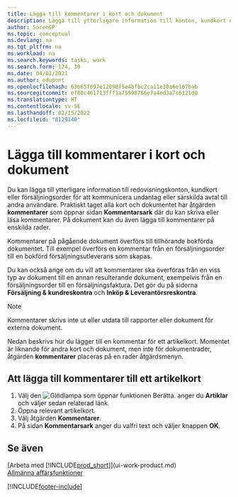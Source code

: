 ```yaml
---
title: Lägga till kommentarer i kort och dokument
description: Lägga till ytterligare information till konton, kundkort eller försäljningsorder för att kommunicera avtal, till exempel en särskild pris- eller leveransmetod för andra användare.
author: SorenGP
ms.topic: conceptual
ms.devlang: na
ms.tgt_pltfrm: na
ms.workload: na
ms.search.keywords: tasks, work
ms.search.form: 124, 30
ms.date: 04/01/2021
ms.author: edupont
ms.openlocfilehash: 63b65f697e12090f5e4bfbc2ca11e30a6e167bab
ms.sourcegitcommit: ef80c461713fff1a75998766e7a4ed3a7c6121d0
ms.translationtype: HT
ms.contentlocale: sv-SE
ms.lasthandoff: 02/15/2022
ms.locfileid: "8129140"
---
```

# <a name="add-comments-to-cards-and-documents"></a>Lägga till kommentarer i kort och dokument

Du kan lägga till ytterligare information till redovisningskonton, kundkort eller försäljningsorder för att kommunicera undantag eller särskilda avtal till andra användare.
Praktiskt taget alla kort och dokumentet har åtgärden **kommentarer** som öppnar sidan **Kommentarsark** där du kan skriva eller läsa kommentarer. På dokument kan du även lägga till kommentarer på enskilda rader.

Kommentarer på pågående dokument överförs till tillhörande bokförda dokumentet. Till exempel överförs en kommentar från en försäljningsorder till en bokförd försäljningsutleverans som skapas.

Du kan också ange om du vill att kommentarer ska överföras från en viss typ av dokument till en annan resulterande dokument, exempelvis från en försäljningsorder till en försäljningsfaktura. Det gör du på sidorna **Försäljning & kundreskontra** och **Inköp & Leverantörsreskontra**.

> [!NOTE]
> Kommentarer skrivs inte ut eller utdata till rapporter eller dokument för externa dokument.

Nedan beskrivs hur du lägger till en kommentar för ett artikelkort. Momentet är liknande för andra kort och dokument, men inte för dokumentrader, åtgärden **kommentarer** placeras på en rader åtgärdsmenyn.

## <a name="to-add-a-comments-to-an-item-card"></a>Att lägga till kommentarer till ett artikelkort

1. Välj den ![Glödlampa som öppnar funktionen Berätta.](media/ui-search/search_small.png "Berätta vad du vill göra") anger du **Artiklar** och väljer sedan relaterad länk.
2. Öppna relevant artikelkort.
3. Välj åtgärden **Kommentarer**.
4. På sidan **Kommentarsark** anger du valfri text och väljer knappen **OK**.

## <a name="see-also"></a>Se även

[Arbeta med [!INCLUDE[prod_short](includes/prod_short.md)]](ui-work-product.md)  
[Allmänna affärsfunktioner](ui-across-business-areas.md)


[!INCLUDE[footer-include](includes/footer-banner.md)]